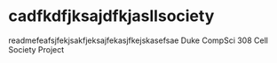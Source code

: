 # cadfkdfjksajdfkjasllsociety 
readmefeafsjfekjsakfjeksajfekasjfkejskasefsae
Duke CompSci 308 Cell Society Project

